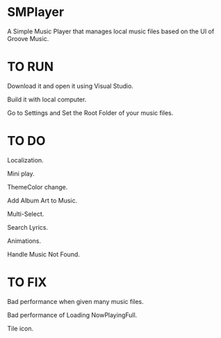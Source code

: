 # SMPlayer
A Simple Music Player that manages local music files based on the UI of Groove Music.

# TO RUN
Download it and open it using Visual Studio.

Build it with local computer.

Go to Settings and Set the Root Folder of your music files.

# TO DO

Localization.

Mini play.

ThemeColor change.

Add Album Art to Music.

Multi-Select.

Search Lyrics.

Animations.

Handle Music Not Found.

# TO FIX

Bad performance when given many music files.

Bad performance of Loading NowPlayingFull.

Tile icon.